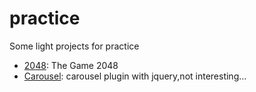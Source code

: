 # practice
Some light projects for practice
- [2048](http://project.sumu.xyz/2048/): The Game 2048
- [Carousel](http://project.sumu.xyz/carousel/): carousel plugin with jquery,not interesting...
